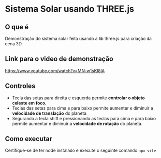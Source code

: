 # Sistema Solar usando THREE.js

## O que é

Demonstração do sistema solar feita usando a lib three.js para criação da cena 3D.

## Link para o video de demonstração

https://www.youtube.com/watch?v=MN-w1sKl8IA

## Controles

- Tecla das setas para direita e esquerda permite **controlar o objeto celeste em foco**.
- Teclas das setas para cima e para baixo permite aumentar e diminuir a **velocidade de translação** do planeta.
- Segurando a tecla shift e pressionando as teclas para cima e para baixo permite aumentar e diminuir a **velocidade de rotação** do planeta.

## Como executar

Certifique-se de ter node instalado e execute o seguinte comando
``
npx vite
``


